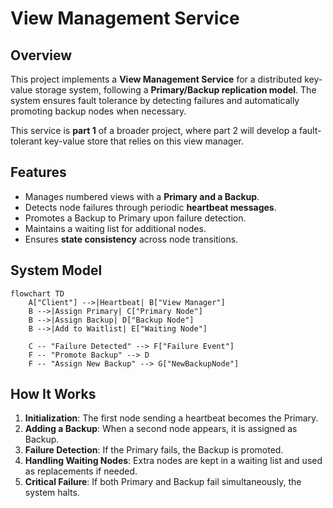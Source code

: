 # View Management Service

## Overview
This project implements a **View Management Service** for a distributed key-value storage system, following a **Primary/Backup replication model**. The system ensures fault tolerance by detecting failures and automatically promoting backup nodes when necessary.

This service is **part 1** of a broader project, where part 2 will develop a fault-tolerant key-value store that relies on this view manager.

## Features
- Manages numbered views with a **Primary and a Backup**.
- Detects node failures through periodic **heartbeat messages**.
- Promotes a Backup to Primary upon failure detection.
- Maintains a waiting list for additional nodes.
- Ensures **state consistency** across node transitions.

## System Model
```mermaid
flowchart TD
    A["Client"] -->|Heartbeat| B["View Manager"]
    B -->|Assign Primary| C["Primary Node"]
    B -->|Assign Backup| D["Backup Node"]
    B -->|Add to Waitlist| E["Waiting Node"]
    
    C -- "Failure Detected" --> F["Failure Event"]
    F -- "Promote Backup" --> D
    F -- "Assign New Backup" --> G["NewBackupNode"]
```

## How It Works
1. **Initialization**: The first node sending a heartbeat becomes the Primary.
2. **Adding a Backup**: When a second node appears, it is assigned as Backup.
3. **Failure Detection**: If the Primary fails, the Backup is promoted.
4. **Handling Waiting Nodes**: Extra nodes are kept in a waiting list and used as replacements if needed.
5. **Critical Failure**: If both Primary and Backup fail simultaneously, the system halts.
